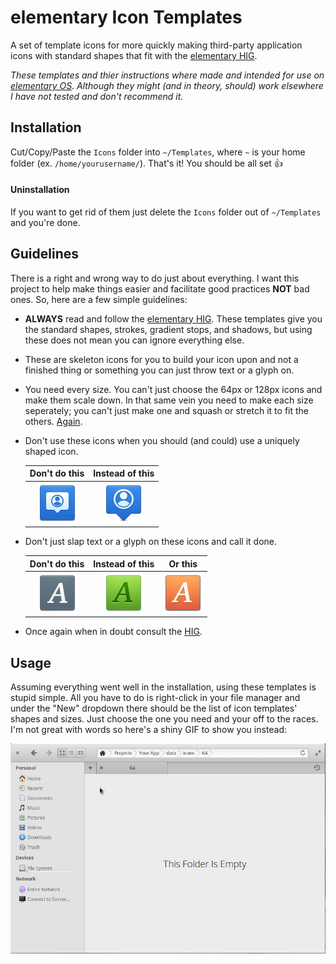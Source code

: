 # elementary Icon Templates

A set of template icons for more quickly making third-party application icons with standard shapes that fit with the [elementary HIG](https://elementary.io/docs/human-interface-guidelines#iconography).

*These templates and thier instructions where made and intended for use on [elementary OS](https://elementary.io/). Although they might (and in theory, should) work elsewhere I have not tested and don't recommend it.*


## Installation

Cut/Copy/Paste the `Icons` folder into `~/Templates`, where `~` is your home folder (ex. `/home/yourusername/`). That's it! You should be all set :thumbsup:

#### Uninstallation

If you want to get rid of them just delete the `Icons` folder out of `~/Templates` and you're done.


## Guidelines

There is a right and wrong way to do just about everything. I want this project to help make things easier and facilitate good practices **NOT** bad ones. So, here are a few simple guidelines:

* **ALWAYS** read and follow the [elementary HIG](https://elementary.io/docs/human-interface-guidelines#iconography). These templates give you the standard shapes, strokes, gradient stops, and shadows, but using these does not mean you can ignore everything else.

* These are skeleton icons for you to build your icon upon and not a finished thing or something you can just throw text or a glyph on.

* You need every size. You can't just choose the 64px or 128px icons and make them scale down. In that same vein you need to make each size seperately; you can't just make one and squash or stretch it to fit the others. [Again](https://elementary.io/docs/human-interface-guidelines#size).

* Don't use these icons when you should (and could) use a uniquely shaped icon.

    | Don't do this                                              | Instead of this                                                |
    | :---:                                                      | :---:                                                          |
    | ![Boring Icon](./readme-files/PNG/boring_icon.png)         | ![Unique Icon](./readme-files/PNG/unique_icon.png)             |

* Don't just slap text or a glyph on these icons and call it done.

    | Don't do this                                        | Instead of this                                                  | Or this                                                  |
    | :---:                                                | :---:                                                            | :---:                                                    |
    | ![Bad Icon](./readme-files/PNG/bad_icon.png)         | ![Better Icon 1](./readme-files/PNG/better_icon_1.png)           | ![Better Icon 2](./readme-files/PNG/better_icon_2.png)   |

* Once again when in doubt consult the [HIG](https://elementary.io/docs/human-interface-guidelines#iconography).

## Usage

Assuming everything went well in the installation, using these templates is stupid simple. All you have to do is right-click in your file manager and under the "New" dropdown there should be the list of icon templates' shapes and sizes. Just choose the one you need and your off to the races. I'm not great with words so here's a shiny GIF to show you instead:

![Template Demo](./readme-files/elementary_template_icons_demo.gif)
